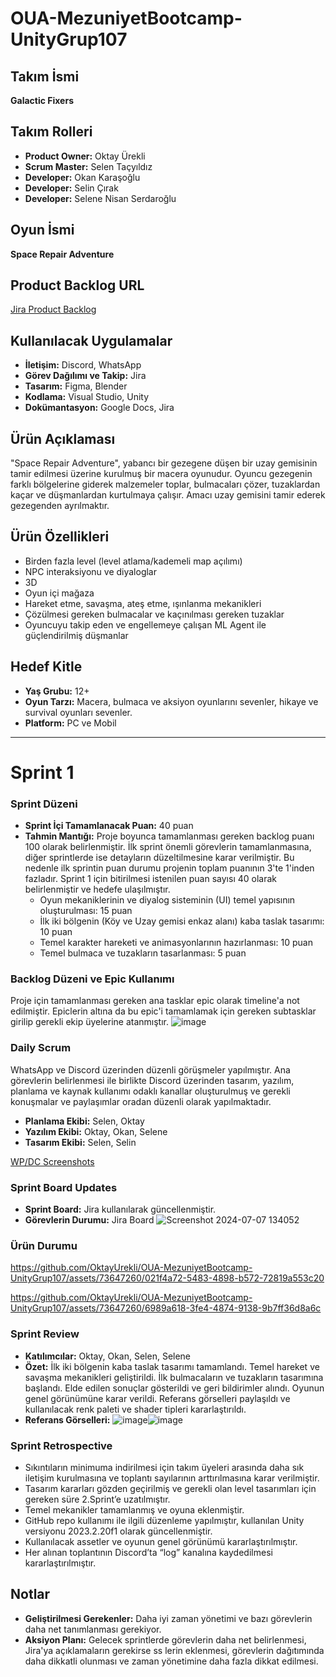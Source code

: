 # OUA-MezuniyetBootcamp-UnityGrup107

## Takım İsmi
**Galactic Fixers**

## Takım Rolleri
- **Product Owner:** Oktay Ürekli
- **Scrum Master:** Selen Taçyıldız
- **Developer:** Okan Karaşoğlu
- **Developer:** Selin Çırak
- **Developer:** Selene Nisan Serdaroğlu

## Oyun İsmi
**Space Repair Adventure**

## Product Backlog URL
[Jira Product Backlog](https://googlebootcamp107.atlassian.net/jira/software/projects/GB/boards/1/backlog)

## Kullanılacak Uygulamalar
- **İletişim:** Discord, WhatsApp
- **Görev Dağılımı ve Takip:** Jira
- **Tasarım:** Figma, Blender
- **Kodlama:** Visual Studio, Unity
- **Dokümantasyon:** Google Docs, Jira

## Ürün Açıklaması
"Space Repair Adventure", yabancı bir gezegene düşen bir uzay gemisinin tamir edilmesi üzerine kurulmuş bir macera oyunudur. Oyuncu gezegenin farklı bölgelerine giderek malzemeler toplar, bulmacaları çözer, tuzaklardan kaçar ve düşmanlardan kurtulmaya çalışır. Amacı uzay gemisini tamir ederek gezegenden ayrılmaktır.

## Ürün Özellikleri
- Birden fazla level (level atlama/kademeli map açılımı)
- NPC interaksiyonu ve diyaloglar
- 3D
- Oyun içi mağaza
- Hareket etme, savaşma, ateş etme, ışınlanma mekanikleri
- Çözülmesi gereken bulmacalar ve kaçınılması gereken tuzaklar
- Oyuncuyu takip eden ve engellemeye çalışan ML Agent ile güçlendirilmiş düşmanlar

## Hedef Kitle
- **Yaş Grubu:** 12+
- **Oyun Tarzı:** Macera, bulmaca ve aksiyon oyunlarını sevenler, hikaye ve survival oyunları sevenler.
- **Platform:** PC ve Mobil
 
________________________________________

# Sprint 1
### Sprint Düzeni
- **Sprint İçi Tamamlanacak Puan:** 40 puan
- **Tahmin Mantığı:** Proje boyunca tamamlanması gereken backlog puanı 100 olarak belirlenmiştir. İlk sprint önemli görevlerin tamamlanmasına, diğer sprintlerde ise detayların düzeltilmesine karar verilmiştir. Bu nedenle ilk sprintin puan durumu projenin toplam puanının 3'te 1'inden fazladır. Sprint 1 için bitirilmesi istenilen puan sayısı 40 olarak belirlenmiştir ve hedefe ulaşılmıştır.
  - Oyun mekaniklerinin ve diyalog sisteminin (UI) temel yapısının oluşturulması: 15 puan
  - İlk iki bölgenin (Köy ve Uzay gemisi enkaz alanı) kaba taslak tasarımı: 10 puan
  - Temel karakter hareketi ve animasyonlarının hazırlanması: 10 puan
  - Temel bulmaca ve tuzakların tasarlanması: 5 puan

### Backlog Düzeni ve Epic Kullanımı
Proje için tamamlanması gereken ana tasklar epic olarak timeline'a not edilmiştir. Epiclerin altına da bu epic'i tamamlamak için gereken subtasklar girilip gerekli ekip üyelerine atanmıştır.
![image](https://github.com/OktayUrekli/OUA-MezuniyetBootcamp-UnityGrup107/assets/73647260/94397322-c074-410f-94b3-08e65311e1a3)


### Daily Scrum
WhatsApp ve Discord üzerinden düzenli görüşmeler yapılmıştır. Ana görevlerin belirlenmesi ile birlikte Discord üzerinden tasarım, yazılım, planlama ve kaynak kullanımı odaklı kanallar oluşturulmuş ve gerekli konuşmalar ve paylaşımlar oradan düzenli olarak yapılmaktadır.

- **Planlama Ekibi:** Selen, Oktay
- **Yazılım Ekibi:** Oktay, Okan, Selene
- **Tasarım Ekibi:** Selen, Selin

[WP/DC Screenshots](https://drive.google.com/drive/folders/1oLfv0cPwilMFoxl8AYUgNgmxMHvE-btH?usp=sharing)

### Sprint Board Updates
- **Sprint Board:** Jira kullanılarak güncellenmiştir.
- **Görevlerin Durumu:** Jira Board
![Screenshot 2024-07-07 134052](https://github.com/OktayUrekli/OUA-MezuniyetBootcamp-UnityGrup107/assets/73647260/cfda2374-188c-4669-8f1b-cd1c6f8bc302)


### Ürün Durumu

https://github.com/OktayUrekli/OUA-MezuniyetBootcamp-UnityGrup107/assets/73647260/021f4a72-5483-4898-b572-72819a553c20


https://github.com/OktayUrekli/OUA-MezuniyetBootcamp-UnityGrup107/assets/73647260/6989a618-3fe4-4874-9138-9b7ff36d8a6c


### Sprint Review
- **Katılımcılar:** Oktay, Okan, Selen, Selene
- **Özet:** İlk iki bölgenin kaba taslak tasarımı tamamlandı. Temel hareket ve savaşma mekanikleri geliştirildi. İlk bulmacaların ve tuzakların tasarımına başlandı. Elde edilen sonuçlar gösterildi ve geri bildirimler alındı. Oyunun genel görünümüne karar verildi. Referans görselleri paylaşıldı ve kullanılacak renk paleti ve shader tipleri kararlaştırıldı.
- **Referans Görselleri:**
![image](https://github.com/OktayUrekli/OUA-MezuniyetBootcamp-UnityGrup107/assets/73647260/d5231b6d-0820-4a11-8a4d-ca72309c56c1)![image](https://github.com/OktayUrekli/OUA-MezuniyetBootcamp-UnityGrup107/assets/73647260/679baefa-a4e7-4bee-9903-5f3f21d90f9d)


### Sprint Retrospective
- Sıkıntıların minimuma indirilmesi için takım üyeleri arasında daha sık iletişim kurulmasına ve toplantı sayılarının arttırılmasına karar verilmiştir.
- Tasarım kararları gözden geçirilmiş ve gerekli olan level tasarımları için gereken süre 2.Sprint’e uzatılmıştır.
- Temel mekanikler tamamlanmış ve oyuna eklenmiştir.
- GitHub repo kullanımı ile ilgili düzenleme yapılmıştır, kullanılan Unity versiyonu 2023.2.20f1 olarak güncellenmiştir.
- Kullanılacak assetler ve oyunun genel görünümü kararlaştırılmıştır.
- Her alınan toplantının Discord’ta “log” kanalına kaydedilmesi kararlaştırılmıştır.

## Notlar
- **Geliştirilmesi Gerekenler:** Daha iyi zaman yönetimi ve bazı görevlerin daha net tanımlanması gerekiyor.
- **Aksiyon Planı:** Gelecek sprintlerde görevlerin daha net belirlenmesi, Jira'ya açıklamaların gerekirse ss lerin eklenmesi, görevlerin dağıtımında daha dikkatli olunması ve zaman yönetimine daha fazla dikkat edilmesi.
